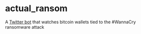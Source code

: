 # actual_ransom
A [Twitter bot](https://twitter.com/actual_ransom) that watches bitcoin wallets tied to the #WannaCry ransomware attack
